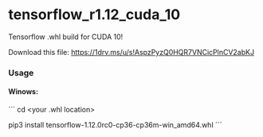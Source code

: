 # tensorflow_r1.12_cuda_10
Tensorflow .whl build for CUDA 10!

Download this file: 
https://1drv.ms/u/s!AspzPyzQ0HQR7VNCicPlnCV2abKJ

### Usage
#### Winows:

´´´
cd <your .whl location>

pip3 install tensorflow-1.12.0rc0-cp36-cp36m-win_amd64.whl
´´´
